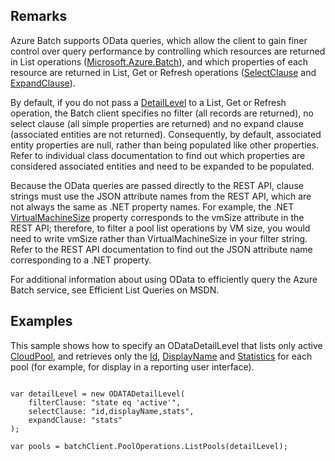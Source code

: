 ## Remarks  
 Azure Batch supports OData queries, which allow the client to gain finer control over query              performance by controlling which resources are returned in List operations ([Microsoft.Azure.Batch](assetId:///N:Microsoft.Azure.Batch?qualifyHint=False&autoUpgrade=True)),              and which properties of each resource are returned in List, Get or Refresh operations              ([SelectClause](assetId:///P:Microsoft.Azure.Batch.ODATADetailLevel.SelectClause?qualifyHint=False&autoUpgrade=True) and [ExpandClause](assetId:///P:Microsoft.Azure.Batch.ODATADetailLevel.ExpandClause?qualifyHint=False&autoUpgrade=True)).  
  
 By default, if you do not pass a [DetailLevel](assetId:///T:Microsoft.Azure.Batch.DetailLevel?qualifyHint=False&autoUpgrade=True) to a List, Get or Refresh operation,              the Batch client specifies no filter (all records are returned), no select clause (all simple properties are              returned) and no expand clause (associated entities are not returned).  Consequently, by default, associated entity              properties are null, rather than being populated like other properties.  Refer to individual class              documentation to find out which properties are considered associated entities and need to be expanded              to be populated.  
  
 Because the OData queries are passed directly to the REST API, clause strings must use the JSON attribute              names from the REST API, which are not always the same as .NET property names.  For example, the              .NET [VirtualMachineSize](assetId:///P:Microsoft.Azure.Batch.CloudPool.VirtualMachineSize?qualifyHint=False&autoUpgrade=True) property corresponds to              the vmSize attribute in the REST API; therefore, to filter a pool list operations by VM size, you would              need to write vmSize rather than VirtualMachineSize in your filter string.  Refer to the REST API              documentation to find out the JSON attribute name corresponding to a .NET property.  
  
 For additional information about using OData to efficiently query the Azure Batch service, see              Efficient List Queries on MSDN.  
  
## Examples  
 This sample shows how to specify an ODataDetailLevel that lists only active [CloudPool](assetId:///T:Microsoft.Azure.Batch.CloudPool?qualifyHint=False&autoUpgrade=True),              and retrieves only the [Id](assetId:///P:Microsoft.Azure.Batch.CloudPool.Id?qualifyHint=False&autoUpgrade=True), [DisplayName](assetId:///P:Microsoft.Azure.Batch.CloudPool.DisplayName?qualifyHint=False&autoUpgrade=True) and [Statistics](assetId:///P:Microsoft.Azure.Batch.CloudPool.Statistics?qualifyHint=False&autoUpgrade=True) for each pool (for example, for display in a reporting user interface).  
  
```  
  
var detailLevel = new ODATADetailLevel(  
    filterClause: "state eq 'active'",  
    selectClause: "id,displayName,stats",  
    expandClause: "stats"  
);  
  
var pools = batchClient.PoolOperations.ListPools(detailLevel);  
  
```